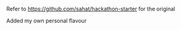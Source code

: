 Refer to https://github.com/sahat/hackathon-starter for the original

Added my own personal flavour

